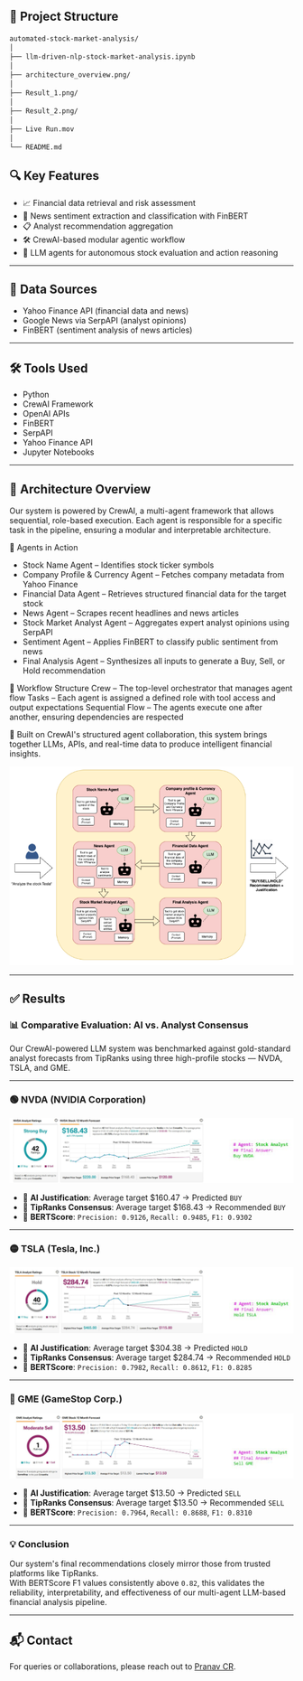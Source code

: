 ## 📁 Project Structure
```
automated-stock-market-analysis/
│
├── llm-driven-nlp-stock-market-analysis.ipynb
│         
├── architecture_overview.png/                         
│
├── Result_1.png/
│
├── Result_2.png/
│
├── Live Run.mov
│
└── README.md
```

## 🔍 Key Features

- 📈 Financial data retrieval and risk assessment
- 📰 News sentiment extraction and classification with FinBERT
- 📋 Analyst recommendation aggregation
- 🛠️ CrewAI-based modular agentic workflow
- 🤖 LLM agents for autonomous stock evaluation and action reasoning

---

## 📂 Data Sources

- Yahoo Finance API (financial data and news)
- Google News via SerpAPI (analyst opinions)
- FinBERT (sentiment analysis of news articles)

---

## 🛠️ Tools Used

- Python
- CrewAI Framework
- OpenAI APIs
- FinBERT
- SerpAPI
- Yahoo Finance API
- Jupyter Notebooks

---
## 🧠 Architecture Overview
Our system is powered by CrewAI, a multi-agent framework that allows sequential, role-based execution. Each agent is responsible for a specific task in the pipeline, ensuring a modular and interpretable architecture.

🧩 Agents in Action
- Stock Name Agent – Identifies stock ticker symbols
- Company Profile & Currency Agent – Fetches company metadata from Yahoo Finance
- Financial Data Agent – Retrieves structured financial data for the target stock
- News Agent – Scrapes recent headlines and news articles
- Stock Market Analyst Agent – Aggregates expert analyst opinions using SerpAPI
- Sentiment Agent – Applies FinBERT to classify public sentiment from news
- Final Analysis Agent – Synthesizes all inputs to generate a Buy, Sell, or Hold recommendation

🔁 Workflow Structure
Crew – The top-level orchestrator that manages agent flow
Tasks – Each agent is assigned a defined role with tool access and output expectations
Sequential Flow – The agents execute one after another, ensuring dependencies are respected

🧠 Built on CrewAI's structured agent collaboration, this system brings together LLMs, APIs, and real-time data to produce intelligent financial insights.

![Architecture Overview](architecture_overview.png)

---
## ✅ Results

### 📊 Comparative Evaluation: AI vs. Analyst Consensus

Our CrewAI-powered LLM system was benchmarked against gold-standard analyst forecasts from TipRanks using three high-profile stocks — NVDA, TSLA, and GME.

---

### 🟢 NVDA (NVIDIA Corporation)

![NVDA Result](NVDA.png)

- 🧠 **AI Justification**: Average target $160.47 → Predicted `BUY`
- 🏅 **TipRanks Consensus**: Average target $168.43 → Recommended `BUY`
- 🧪 **BERTScore**: `Precision: 0.9126`, `Recall: 0.9485`, `F1: 0.9302`

---

### 🟡 TSLA (Tesla, Inc.)

![TSLA Result](TSLA.png)

- 🧠 **AI Justification**: Average target $304.38 → Predicted `HOLD`
- 🏅 **TipRanks Consensus**: Average target $284.74 → Recommended `HOLD`
- 🧪 **BERTScore**: `Precision: 0.7982`, `Recall: 0.8612`, `F1: 0.8285`

---

### 🔴 GME (GameStop Corp.)

![GME Result](GME.png)

- 🧠 **AI Justification**: Average target $13.50 → Predicted `SELL`
- 🏅 **TipRanks Consensus**: Average target $13.50 → Recommended `SELL`
- 🧪 **BERTScore**: `Precision: 0.7964`, `Recall: 0.8688`, `F1: 0.8310`

---

### 💡 Conclusion

Our system's final recommendations closely mirror those from trusted platforms like TipRanks.  
With BERTScore F1 values consistently above `0.82`, this validates the reliability, interpretability, and effectiveness of our multi-agent LLM-based financial analysis pipeline.


---



## 📬 Contact

For queries or collaborations, please reach out to [Pranav CR](https://github.com/PranavCR01).
